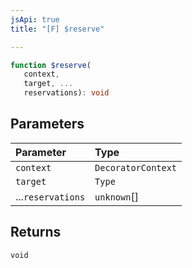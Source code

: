 ```yaml
---
jsApi: true
title: "[F] $reserve"

---
```

```ts
function $reserve(
   context, 
   target, ...
   reservations): void
```

## Parameters

| Parameter | Type |
| :------ | :------ |
| `context` | `DecoratorContext` |
| `target` | `Type` |
| ...`reservations` | `unknown`[] |

## Returns

`void`
